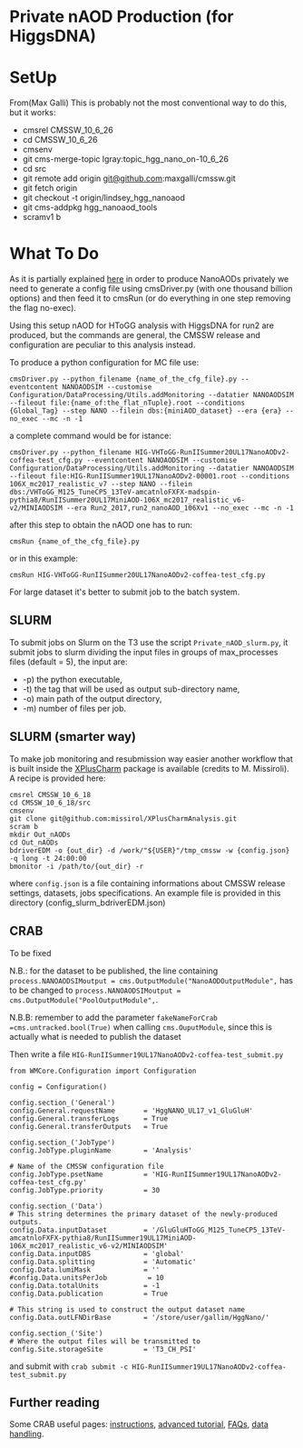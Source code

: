 # Private nAOD Production (for HiggsDNA)

# SetUp
From(Max Galli)
This is probably not the most conventional way to do this, but it works:

* cmsrel CMSSW_10_6_26
* cd CMSSW_10_6_26
* cmsenv
* git cms-merge-topic lgray:topic_hgg_nano_on-10_6_26
* cd src
* git remote add origin git@github.com:maxgalli/cmssw.git
* git fetch origin
* git checkout -t origin/lindsey_hgg_nanoaod
* git cms-addpkg hgg_nanoaod_tools
* scramv1 b

# What To Do

As it is partially explained [here](https://twiki.cern.ch/twiki/bin/view/Sandbox/NanoAODProduction) in order to produce NanoAODs privately we need to generate a config file using cmsDriver.py (with one thousand billion options) and then feed it to cmsRun (or do everything in one step removing the flag no-exec).

Using this setup nAOD for HToGG analysis with HiggsDNA for run2 are produced, but the commands are general, the CMSSW release and configuration are peculiar to this analysis instead.

To produce a python configuration for MC file use:
```
cmsDriver.py --python_filename {name_of_the_cfg_file}.py --eventcontent NANOAODSIM --customise Configuration/DataProcessing/Utils.addMonitoring --datatier NANOAODSIM --fileout file:{name_of:the_flat_nTuple}.root --conditions {Global_Tag} --step NANO --filein dbs:{miniAOD_dataset} --era {era} --no_exec --mc -n -1
```
a complete command would be for istance:
```
cmsDriver.py --python_filename HIG-VHToGG-RunIISummer20UL17NanoAODv2-coffea-test_cfg.py --eventcontent NANOAODSIM --customise Configuration/DataProcessing/Utils.addMonitoring --datatier NANOAODSIM --fileout file:HIG-RunIISummer19UL17NanoAODv2-00001.root --conditions 106X_mc2017_realistic_v7 --step NANO --filein dbs:/VHToGG_M125_TuneCP5_13TeV-amcatnloFXFX-madspin-pythia8/RunIISummer20UL17MiniAOD-106X_mc2017_realistic_v6-v2/MINIAODSIM --era Run2_2017,run2_nanoAOD_106Xv1 --no_exec --mc -n -1
```
after this step to obtain the nAOD one has to run:
```
cmsRun {name_of_the_cfg_file}.py
```
or in this example:
```
cmsRun HIG-VHToGG-RunIISummer20UL17NanoAODv2-coffea-test_cfg.py
```
For large dataset it's better to submit job to the batch system. 

## SLURM
To submit jobs on Slurm on the T3 use the script `Private_nAOD_slurm.py`, it submit jobs to slurm dividing the input files in groups of max_processes files (default = 5), the input are:
* -p) the python executable, 
* -t) the tag that will be used as output sub-directory name, 
* -o) main path of the output directory,
* -m) number of files per job.

## SLURM (smarter way)
To make job monitoring and resubmission way easier another workflow that is built inside the [XPlusCharm](https://github.com/missirol/XPlusCharmAnalysis) package is available (credits to M. Missiroli).
A recipe is provided here:
```
cmsrel CMSSW_10_6_18
cd CMSSW_10_6_18/src
cmsenv
git clone git@github.com:missirol/XPlusCharmAnalysis.git
scram b
mkdir Out_nAODs
cd Out_nAODs
bdriverEDM -o {out_dir} -d /work/"${USER}"/tmp_cmssw -w {config.json} -q long -t 24:00:00
bmonitor -i /path/to/{out_dir} -r 
```
where `config.json` is a file containing informations about CMSSW release settings, datasets, jobs specifications. 
An example file is provided in this directory (config_slurm_bdriverEDM.json)

## CRAB

To be fixed

N.B.: for the dataset to be published, the line containing `process.NANOAODSIMoutput = cms.OutputModule("NanoAODOutputModule",` has to be changed to `process.NANOAODSIMoutput = cms.OutputModule("PoolOutputModule",`.

N.B.B: remember to add the parameter `fakeNameForCrab =cms.untracked.bool(True)` when calling `cms.OuputModule`, since this is actually what is needed to publish the dataset

Then write a file `HIG-RunIISummer19UL17NanoAODv2-coffea-test_submit.py`

```
from WMCore.Configuration import Configuration

config = Configuration()

config.section_('General')
config.General.requestName       = 'HggNANO_UL17_v1_GluGluH'
config.General.transferLogs      = True
config.General.transferOutputs   = True

config.section_('JobType')
config.JobType.pluginName        = 'Analysis'

# Name of the CMSSW configuration file
config.JobType.psetName          = 'HIG-RunIISummer19UL17NanoAODv2-coffea-test_cfg.py'
config.JobType.priority          = 30

config.section_('Data')
# This string determines the primary dataset of the newly-produced outputs.
config.Data.inputDataset         = '/GluGluHToGG_M125_TuneCP5_13TeV-amcatnloFXFX-pythia8/RunIISummer19UL17MiniAOD-106X_mc2017_realistic_v6-v2/MINIAODSIM'
config.Data.inputDBS             = 'global'
config.Data.splitting            = 'Automatic'
config.Data.lumiMask             = ''
#config.Data.unitsPerJob          = 10
config.Data.totalUnits           = -1
config.Data.publication          = True

# This string is used to construct the output dataset name
config.Data.outLFNDirBase        = '/store/user/gallim/HggNano/'

config.section_('Site')
# Where the output files will be transmitted to
config.Site.storageSite          = 'T3_CH_PSI'
```
and submit with `crab submit -c HIG-RunIISummer19UL17NanoAODv2-coffea-test_submit.py`

## Further reading

Some CRAB useful pages: [instructions](https://twiki.cern.ch/twiki/bin/view/CMSPublic/WorkBookCRAB3Tutorial), [advanced tutorial](https://twiki.cern.ch/twiki/bin/view/CMSPublic/CRAB3AdvancedTutorial), [FAQs](https://twiki.cern.ch/twiki/bin/view/CMSPublic/CRAB3FAQ#crab_submit_fails_with_Task_coul), [data handling](https://twiki.cern.ch/twiki/bin/view/CMSPublic/Crab3DataHandling#Publication_in_DBS).









